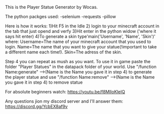 This is the Player Statue Generator by Wocas.

The python packges used:
-selenium
-requests
-pillow


Here is how it works:
1)Hit F5 in the Idle 
2) login to your minecraft account in the tab that just opend and verfy 
3)Hit enter in the python widow ('where it says hit enter) 
4)To generate a skin type'main('Username', 'Name', 'Skin')' where:
   Username=The name of your minecraft account that you used to login.
   Name=The name that you want to give your statue(!important to take a different name each time!).
   Skin=The adress of the skin.
   
Step 4 you can repeat as mush as you want. To use it in game paste the folder "Player Statues" in the datapack folder of your world.
Use "/function Name:generate" -->(Name is the Name you gave it in step 4) to generate the player statue and 
use "/function Name:remove" -->(Name is the Name you gave it in step 4) to remove statue

For absolute beginners watch: https://youtu.be/f8MlIoKleIQ

Any questions jion my discord server and I'll answer them: https://discord.gg/YcbEX8af9v
